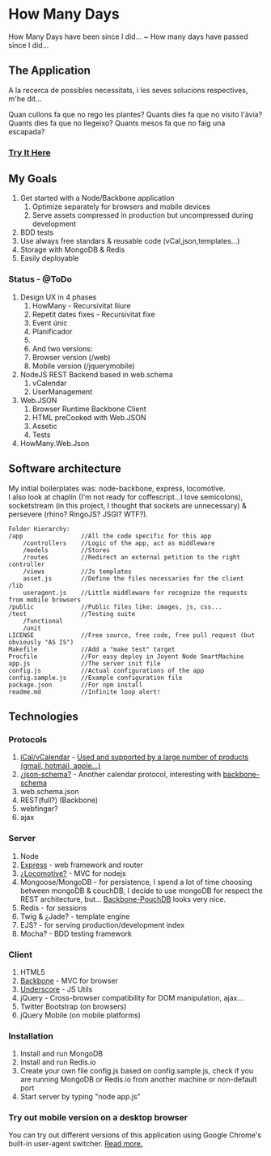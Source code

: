 # How Many Days #
How Many Days have been since I did... ~ How many days have passed since I did...

## The Application ##
A la recerca de possibles necessitats,
 i les seves solucions respectives, m'he dit...

Quan cullons fa que no rego les plantes?
Quants dies fa que no visito l'àvia?
Quants dies fa que no llegeixo?
Quants mesos fa que no faig una escapada?

### [Try It Here](http://www.jamaicaska.es/HowMany) ###

## My Goals ##
1. Get started with a Node/Backbone application
    1. Optimize separately for browsers and mobile devices
	2. Serve assets compressed in production but uncompressed during development
2. BDD tests
3. Use always free standars & reusable code (vCal,json,templates...)
4. Storage with MongoDB & Redis
5. Easily deployable

### Status - @ToDo ###
1. Design UX in 4 phases
	1. HowMany - Recursivitat lliure
	2. Repetit dates fixes - Recursivitat fixe
	3. Event únic
	4. Planificador
	0. 
	0. And two versions:
	1. Browser version (/web)
	2. Mobile version (/jquerymobile)
2. NodeJS REST Backend based in web.schema
	1. vCalendar
	2. UserManagement
3. Web.JSON
	1. Browser Runtime Backbone Client
	2. HTML preCooked with Web.JSON
	3. Assetic
	4. Tests
4. HowMany.Web.Json

## Software architecture ##
My initial boilerplates was: node-backbone, express, locomotive.  
I also look at chaplin (I'm not ready for coffescript...I love semicolons), socketstream (in this project, I thought that sockets are unnecessary) & persevere (rhino? RingoJS? JSGI? WTF?).
```
Folder Hierarchy:
/app				//All the code specific for this app
    /controllers	//Logic of the app, act as middleware
    /models			//Stores
    /routes			//Redirect an external petition to the right controller
    /views			//Js templates
	asset.js		//Define the files necessaries for the client
/lib
	useragent.js	//Little middleware for recognize the requests from mobile browsers
/public				//Public files like: images, js, css...
/test				//Testing suite
    /functional
    /unit
LICENSE				//Free source, free code, free pull request (but obviously "AS IS")
Makefile			//Add a "make test" target
Procfile			//For easy deploy in Joyent Node SmartMachine
app.js				//The server init file
config.js			//Actual configurations of the app
config.sample.js	//Example configuration file
package.json		//For npm install
readme.md			//Infinite loop alert!
```

## Technologies ##
### Protocols ###
1. [iCal/vCalendar](http://tools.ietf.org/html/rfc5545) - [Used and supported by a large number of products (gmail, hotmail, apple...)](http://en.wikipedia.org/wiki/ICalendar)
2. [¿json-schema?](http://json-schema.org/calendar) - Another calendar protocol, interesting with [backbone-schema](https://github.com/salsita/backbone-schema)
3. web.schema.json
3. REST(full?) (Backbone)
4. webfinger?
5. ajax

### Server ###
1. Node
2. [Express](http://expressjs.com/api.html) - web framework and router
3. [¿Locomotive?](http://locomotivejs.org/guide) - MVC for nodejs
4. Mongoose/MongoDB - for persistence, I spend a lot of time choosing between mongoDB & couchDB, I decide to use mongoDB for respect the REST architecture, but... [Backbone-PouchDB](http://jo.github.io/backbone-pouch) looks very nice.
5. Redis - for sessions
6. Twig & ¿Jade?  - template engine
7. EJS? - for serving production/development index
8. Mocha? - BDD testing framework

### Client ###
1. HTML5
2. [Backbone](https://github.com/documentcloud/backbone) - MVC for browser
4. [Underscore](https://github.com/documentcloud/underscore) - JS Utils
3. jQuery - Cross-browser compatibility for DOM manipulation, ajax...
5. Twitter Bootstrap (on browsers)
6. jQuery Mobile (on mobile platforms)


### Installation ###
1. Install and run MongoDB
2. Install and run Redis.io
3. Create your own file config.js based on config.sample.js, check if you are running MongoDB or Redis.io from another machine or non-default port
4. Start server by typing "node app.js"

### Try out mobile version on a desktop browser ###
You can try out different versions of this application using Google Chrome's built-in user-agent switcher. [Read more.](http://www.learnwithnirab.com/2012/01/how-to-use-google-chromes-built-in-user.html)
